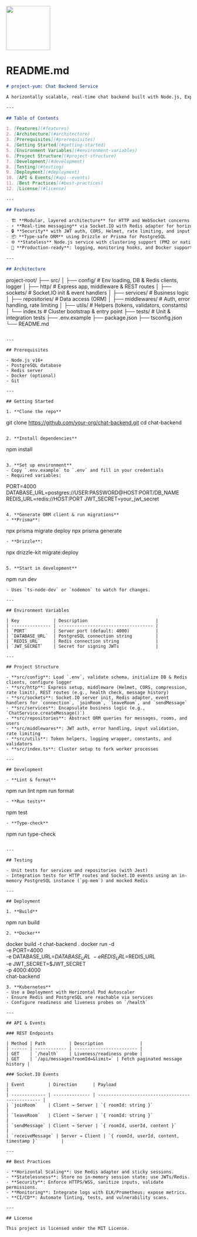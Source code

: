 <img src="https://r2cdn.perplexity.ai/pplx-full-logo-primary-dark%402x.png" class="logo" width="120"/>

# README.md

```markdown
# project-yum: Chat Backend Service

A horizontally scalable, real-time chat backend built with Node.js, Express, Socket.IO, and PostgreSQL (via Drizzle ORM or Prisma), with Redis for pub/sub and clustering support.

---

## Table of Contents

1. [Features](#features)
2. [Architecture](#architecture)
3. [Prerequisites](#prerequisites)
4. [Getting Started](#getting-started)
5. [Environment Variables](#environment-variables)
6. [Project Structure](#project-structure)
7. [Development](#development)
8. [Testing](#testing)
9. [Deployment](#deployment)
10. [API & Events](#api--events)
11. [Best Practices](#best-practices)
12. [License](#license)

---

## Features

- 🏗️ **Modular, layered architecture** for HTTP and WebSocket concerns
- ⚡ **Real-time messaging** via Socket.IO with Redis adapter for horizontal scaling
- 🔒 **Security** with JWT auth, CORS, Helmet, rate limiting, and input sanitization
- 📦 **Type-safe ORM** using Drizzle or Prisma for PostgreSQL
- 🌐 **Stateless** Node.js service with clustering support (PM2 or native cluster)
- 🚀 **Production-ready**: logging, monitoring hooks, and Docker support

---

## Architecture
```

project-root/
├── src/
│ ├── config/ \# Env loading, DB \& Redis clients, logger
│ ├── http/ \# Express app, middleware \& REST routes
│ ├── sockets/ \# Socket.IO init \& event handlers
│ ├── services/ \# Business logic
│ ├── repositories/ \# Data access (ORM)
│ ├── middlewares/ \# Auth, error handling, rate limiting
│ ├── utils/ \# Helpers (tokens, validators, constants)
│ └── index.ts \# Cluster bootstrap \& entry point
├── tests/ \# Unit \& integration tests
├── .env.example
├── package.json
├── tsconfig.json
└── README.md

```

---

## Prerequisites

- Node.js v16+
- PostgreSQL database
- Redis server
- Docker (optional)
- Git

---

## Getting Started

1. **Clone the repo**
```

git clone https://github.com/your-org/chat-backend.git
cd chat-backend

```

2. **Install dependencies**
```

npm install

```

3. **Set up environment**
- Copy `.env.example` to `.env` and fill in your credentials
- Required variables:
```

PORT=4000
DATABASE_URL=postgres://USER:PASSWORD@HOST:PORT/DB_NAME
REDIS_URL=redis://HOST:PORT
JWT_SECRET=your_jwt_secret

```

4. **Generate ORM client & run migrations**
- **Prisma**:
```

npx prisma migrate deploy
npx prisma generate

```
- **Drizzle**:
```

npx drizzle-kit migrate:deploy

```

5. **Start in development**
```

npm run dev

```
- Uses `ts-node-dev` or `nodemon` to watch for changes.

---

## Environment Variables

| Key             | Description                          |
| --------------- | ------------------------------------ |
| `PORT`          | Server port (default: 4000)          |
| `DATABASE_URL`  | PostgreSQL connection string         |
| `REDIS_URL`     | Redis connection string              |
| `JWT_SECRET`    | Secret for signing JWTs              |

---

## Project Structure

- **src/config**: Load `.env`, validate schema, initialize DB & Redis clients, configure logger
- **src/http**: Express setup, middleware (Helmet, CORS, compression, rate limit), REST routes (e.g., health check, message history)
- **src/sockets**: Socket.IO server init, Redis adapter, event handlers for `connection`, `joinRoom`, `leaveRoom`, and `sendMessage`
- **src/services**: Encapsulate business logic (e.g., `ChatService.createMessage()`)
- **src/repositories**: Abstract ORM queries for messages, rooms, and users
- **src/middlewares**: JWT auth, error handling, input validation, rate limiting
- **src/utils**: Token helpers, logging wrapper, constants, and validators
- **src/index.ts**: Cluster setup to fork worker processes

---

## Development

- **Lint & format**
```

npm run lint
npm run format

```
- **Run tests**
```

npm test

```
- **Type-check**
```

npm run type-check

```

---

## Testing

- Unit tests for services and repositories (with Jest)
- Integration tests for HTTP routes and Socket.IO events using an in-memory PostgreSQL instance (`pg-mem`) and mocked Redis

---

## Deployment

1. **Build**
```

npm run build

```
2. **Docker**
```

docker build -t chat-backend .
docker run -d \
-e PORT=4000 \
-e DATABASE_URL=$DATABASE_URL \
     -e REDIS_URL=$REDIS_URL \
-e JWT_SECRET=\$JWT_SECRET \
-p 4000:4000 \
chat-backend

```
3. **Kubernetes**
- Use a Deployment with Horizontal Pod Autoscaler
- Ensure Redis and PostgreSQL are reachable via services
- Configure readiness and liveness probes on `/health`

---

## API & Events

### REST Endpoints

| Method | Path         | Description              |
| ------ | ------------ | ------------------------ |
| GET    | `/health`    | Liveness/readiness probe |
| GET    | `/api/messages?roomId=&limit=` | Fetch paginated message history |

### Socket.IO Events

| Event         | Direction      | Payload                                          |
| ------------- | -------------- | ------------------------------------------------ |
| `joinRoom`    | Client → Server | `{ roomId: string }`                             |
| `leaveRoom`   | Client → Server | `{ roomId: string }`                             |
| `sendMessage` | Client → Server | `{ roomId, userId, content }`                    |
| `receiveMessage` | Server → Client | `{ roomId, userId, content, timestamp }`         |

---

## Best Practices

- **Horizontal Scaling**: Use Redis adapter and sticky sessions.
- **Statelessness**: Store no in-memory session state; use JWTs/Redis.
- **Security**: Enforce HTTPS/WSS, sanitize inputs, validate permissions.
- **Monitoring**: Integrate logs with ELK/Prometheus; expose metrics.
- **CI/CD**: Automate linting, tests, and vulnerability scans.

---

## License

This project is licensed under the MIT License.
```
